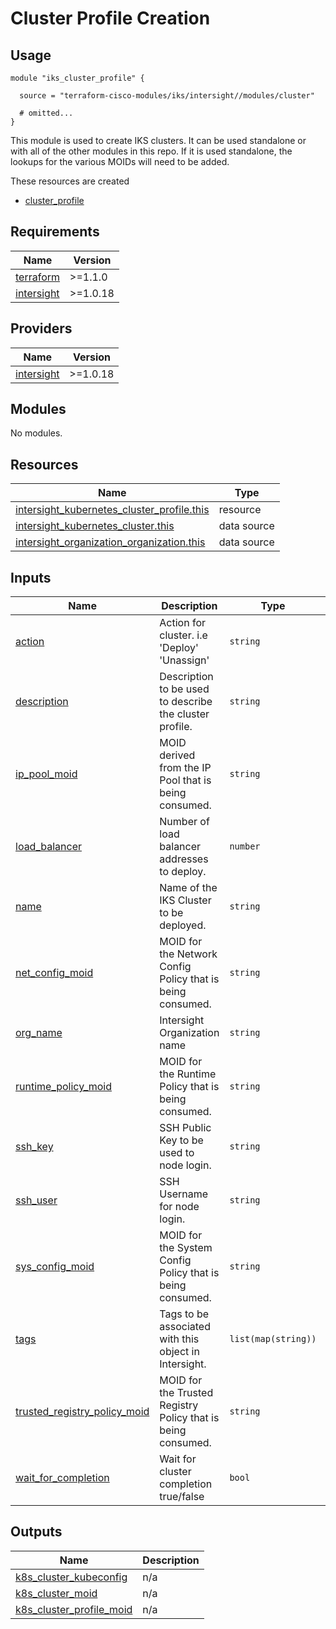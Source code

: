 # Cluster Profile Creation

## Usage

```hcl
module "iks_cluster_profile" {

  source = "terraform-cisco-modules/iks/intersight//modules/cluster"

  # omitted...
}
```

This module is used to create IKS clusters.  It can be used standalone or with all of the other modules in this repo.  If it is used standalone, the lookups for the various MOIDs will need to be added.


These resources are created

* [cluster_profile](https://registry.terraform.io/providers/CiscoDevNet/intersight/latest/docs/resources/kubernetes_cluster_profile)

<!-- BEGINNING OF PRE-COMMIT-TERRAFORM DOCS HOOK -->
## Requirements

| Name | Version |
|------|---------|
| <a name="requirement_terraform"></a> [terraform](#requirement\_terraform) | >=1.1.0 |
| <a name="requirement_intersight"></a> [intersight](#requirement\_intersight) | >=1.0.18 |

## Providers

| Name | Version |
|------|---------|
| <a name="provider_intersight"></a> [intersight](#provider\_intersight) | >=1.0.18 |

## Modules

No modules.

## Resources

| Name | Type |
|------|------|
| [intersight_kubernetes_cluster_profile.this](https://registry.terraform.io/providers/CiscoDevNet/intersight/latest/docs/resources/kubernetes_cluster_profile) | resource |
| [intersight_kubernetes_cluster.this](https://registry.terraform.io/providers/CiscoDevNet/intersight/latest/docs/data-sources/kubernetes_cluster) | data source |
| [intersight_organization_organization.this](https://registry.terraform.io/providers/CiscoDevNet/intersight/latest/docs/data-sources/organization_organization) | data source |

## Inputs

| Name | Description | Type | Default | Required |
|------|-------------|------|---------|:--------:|
| <a name="input_action"></a> [action](#input\_action) | Action for cluster. i.e 'Deploy' 'Unassign' | `string` | `"Unassign"` | no |
| <a name="input_description"></a> [description](#input\_description) | Description to be used to describe the cluster profile. | `string` | `""` | no |
| <a name="input_ip_pool_moid"></a> [ip\_pool\_moid](#input\_ip\_pool\_moid) | MOID derived from the IP Pool that is being consumed. | `string` | n/a | yes |
| <a name="input_load_balancer"></a> [load\_balancer](#input\_load\_balancer) | Number of load balancer addresses to deploy. | `number` | n/a | yes |
| <a name="input_name"></a> [name](#input\_name) | Name of the IKS Cluster to be deployed. | `string` | n/a | yes |
| <a name="input_net_config_moid"></a> [net\_config\_moid](#input\_net\_config\_moid) | MOID for the Network Config Policy that is being consumed. | `string` | n/a | yes |
| <a name="input_org_name"></a> [org\_name](#input\_org\_name) | Intersight Organization name | `string` | n/a | yes |
| <a name="input_runtime_policy_moid"></a> [runtime\_policy\_moid](#input\_runtime\_policy\_moid) | MOID for the Runtime Policy that is being consumed. | `string` | `""` | no |
| <a name="input_ssh_key"></a> [ssh\_key](#input\_ssh\_key) | SSH Public Key to be used to node login. | `string` | n/a | yes |
| <a name="input_ssh_user"></a> [ssh\_user](#input\_ssh\_user) | SSH Username for node login. | `string` | n/a | yes |
| <a name="input_sys_config_moid"></a> [sys\_config\_moid](#input\_sys\_config\_moid) | MOID for the System Config Policy that is being consumed. | `string` | n/a | yes |
| <a name="input_tags"></a> [tags](#input\_tags) | Tags to be associated with this object in Intersight. | `list(map(string))` | `[]` | no |
| <a name="input_trusted_registry_policy_moid"></a> [trusted\_registry\_policy\_moid](#input\_trusted\_registry\_policy\_moid) | MOID for the Trusted Registry Policy that is being consumed. | `string` | `""` | no |
| <a name="input_wait_for_completion"></a> [wait\_for\_completion](#input\_wait\_for\_completion) | Wait for cluster completion true/false | `bool` | `false` | no |

## Outputs

| Name | Description |
|------|-------------|
| <a name="output_k8s_cluster_kubeconfig"></a> [k8s\_cluster\_kubeconfig](#output\_k8s\_cluster\_kubeconfig) | n/a |
| <a name="output_k8s_cluster_moid"></a> [k8s\_cluster\_moid](#output\_k8s\_cluster\_moid) | n/a |
| <a name="output_k8s_cluster_profile_moid"></a> [k8s\_cluster\_profile\_moid](#output\_k8s\_cluster\_profile\_moid) | n/a |
<!-- END OF PRE-COMMIT-TERRAFORM DOCS HOOK -->